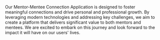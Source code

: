 Our Mentor-Mentee Connection Application is designed to foster meaningful connections and drive personal and professional growth. By leveraging modern technologies and addressing key challenges, we aim to create a platform that delivers significant value to both mentors and mentees. We are excited to embark on this journey and look forward to the impact it will have on our users' lives.

